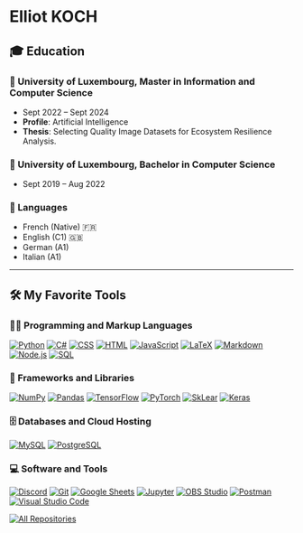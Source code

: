 # Elliot KOCH
<p> 
  
  ## 🎓 Education
  
  ### 🏢 University of Luxembourg, Master in Information and Computer Science
  - Sept 2022 – Sept 2024
  - **Profile**: Artificial Intelligence
  - **Thesis**: Selecting Quality Image Datasets for Ecosystem Resilience Analysis.
  
  ### 🏢 University of Luxembourg, Bachelor in Computer Science
  - Sept 2019 – Aug 2022

  ### 💬 Languages
  - French (Native) 🇫🇷
  - English (C1) 🇬🇧
  - German (A1)
  - Italian (A1) 
</p>

---

## 🛠️ My Favorite Tools
<!-- Programming to add: Swift, Liquid, SQL, Matlab and LaTeX.-->
<h3> 👨‍💻 Programming and Markup Languages</h3>

<p>
    <a href="https://github.com/search?q=user%3AElliotKoch+language%3Apython&type=repositories"><img alt="Python" src="https://img.shields.io/badge/Python-14354C.svg?logo=python&logoColor=white"></a>
    <a href="https://github.com/search?q=user%3AElliotKoch+language%3Acsharp&type=repositories"><img alt="C#" src="https://custom-icon-badges.demolab.com/badge/C%23-68217A.svg?logo=cs2&logoColor=white"></a>
    <a href="https://github.com/search?q=user%3AElliotKoch+language%3Acss&type=repositories"><img alt="CSS" src="https://img.shields.io/badge/CSS-1572B6.svg?logo=css3&logoColor=white"></a>
    <a href="https://github.com/search?q=user%3AElliotKoch+language%3Ahtml&type=repositories"><img alt="HTML" src="https://img.shields.io/badge/HTML-E34F26.svg?logo=html5&logoColor=white"></a>
    <a href="https://github.com/search?q=user%3AElliotKoch+language%3Ajavascript&type=repositories"><img alt="JavaScript" src="https://img.shields.io/badge/JavaScript-F7DF1E.svg?logo=javascript&logoColor=black"></a>
    <a href="https://github.com/search?q=user%3AElliotKoch+language%3Atex&type=repositories"><img alt="LaTeX" src="https://img.shields.io/badge/LaTeX-008080.svg?logo=LaTeX&logoColor=white"></a>
    <a href="https://github.com/search?q=user%3AElliotKoch+language%3Amarkdown&type=repositories"><img alt="Markdown" src="https://img.shields.io/badge/Markdown-000000.svg?logo=markdown&logoColor=white"></a>
    <a href="https://github.com/search?q=user%3AElliotKoch+language%3Ajavascript&type=repositories"><img alt="Node.js" src="https://img.shields.io/badge/Node.js-43853D.svg?logo=node.js&logoColor=white"></a>
    <a href="https://github.com/search?q=user%3AElliotKoch+language%3Asql&type=repositories"><img alt="SQL" src="https://custom-icon-badges.demolab.com/badge/SQL-025E8C.svg?logo=database&logoColor=white"></a>
</p>

  
<h3>🧰 Frameworks and Libraries</h3>

<p>
    <!-- <a href="#"><img alt="Discord.py" src="https://custom-icon-badges.demolab.com/badge/Discord.py-0d1620.svg?logo=dpy"></a> -->
    <a href="#"><img alt="NumPy" src="https://img.shields.io/badge/Numpy-013243.svg?logo=numpy&logoColor=white"></a>
    <a href="#"><img alt="Pandas" src="https://img.shields.io/badge/Pandas-150458.svg?logo=pandas&logoColor=white"></a>
    <a href="#"><img alt="TensorFlow" src="https://img.shields.io/badge/TensorFlow-FF6F00.svg?logo=TensorFlow&logoColor=white"></a>
    <a href="#"><img alt="PyTorch" src="https://img.shields.io/badge/PyTorch-E33A0B.svg?logo=PyTorch&logoColor=white"></a>
    <a href="#"><img alt="SkLear" src="https://img.shields.io/badge/scikit--learn-F7931E?style=flat-square&logo=scikit-learn&logoColor=white"></a>
    <a href="#"><img alt="Keras" src="https://img.shields.io/badge/Keras-FF0000?style=for-the-badge&logo=keras&logoColor=white"></a>
</p>

<h3>🗄️ Databases and Cloud Hosting</h3>

<p>
    <!-- <a href="#"><img alt="GitHub Pages" src="https://img.shields.io/badge/GitHub%20Pages-327FC7.svg?logo=github&logoColor=white"></a> -->
    <a href="#"><img alt="MySQL" src="https://img.shields.io/badge/MySQL-00f.svg?logo=mysql&logoColor=white"></a>
    <a href="#"><img alt="PostgreSQL" src ="https://img.shields.io/badge/PostgreSQL-316192.svg?logo=postgresql&logoColor=white"></a>
</p>

<h3>💻 Software and Tools</h3>

<p>
    <!-- <a href="#"><img alt="Arch Linux" src="https://img.shields.io/badge/Arch%20Linux-1793D1.svg?logo=arch-linux&logoColor=white"></a> -->
    <a href="#"><img alt="Discord" src="https://img.shields.io/badge/-Discord-5865F2.svg?logo=discord&logoColor=white"></a>
    <a href="#"><img alt="Git" src="https://img.shields.io/badge/Git-F05033.svg?logo=git&logoColor=white"></a>
    <!-- <a href="#"><img alt="GitHub Desktop" src="https://img.shields.io/badge/GitHub%20Desktop-8034A9.svg?logo=github&logoColor=white"></a> -->
    <a href="#"><img alt="Google Sheets" src="https://img.shields.io/badge/Sheets-3262A8.svg?logo=google%20sheets&logoColor=white"></a>
    <!-- <a href="#"><img alt="Inkscape" src="https://img.shields.io/badge/Inkscape-000000?logo=Inkscape&logoColor=white"></a> -->
    <a href="#"><img alt="Jupyter" src="https://img.shields.io/badge/Jupyter-F37626.svg?logo=Jupyter&logoColor=white"></a>
    <a href="#"><img alt="OBS Studio" src="https://img.shields.io/badge/-OBS-302E31?logo=obs-studio&logoColor=white"></a>
    <a href="#"><img alt="Postman" src="https://img.shields.io/badge/Postman-FF6C37?logo=postman&logoColor=white"></a>
    <!-- <a href="#"><img alt="Stack Overflow" src="https://img.shields.io/badge/-Stack%20Overflow-FE7A16?logo=stack-overflow&logoColor=white"></a> -->
    <a href="#"><img alt="Visual Studio Code" src="https://img.shields.io/badge/Visual%20Studio%20Code-0078d7.svg?logo=visual-studio-code&logoColor=white"></a>
</p>

<!--Link to all my repositories-->
<a href="https://github.com/ElliotKoch?tab=repositories"><img alt="All Repositories" title="All Repositories" src="https://custom-icon-badges.demolab.com/badge/-Click%20Here%20For%20All%20My%20Repos-1F222E?style=for-the-badge&logoColor=white&logo=repo"/></a>
